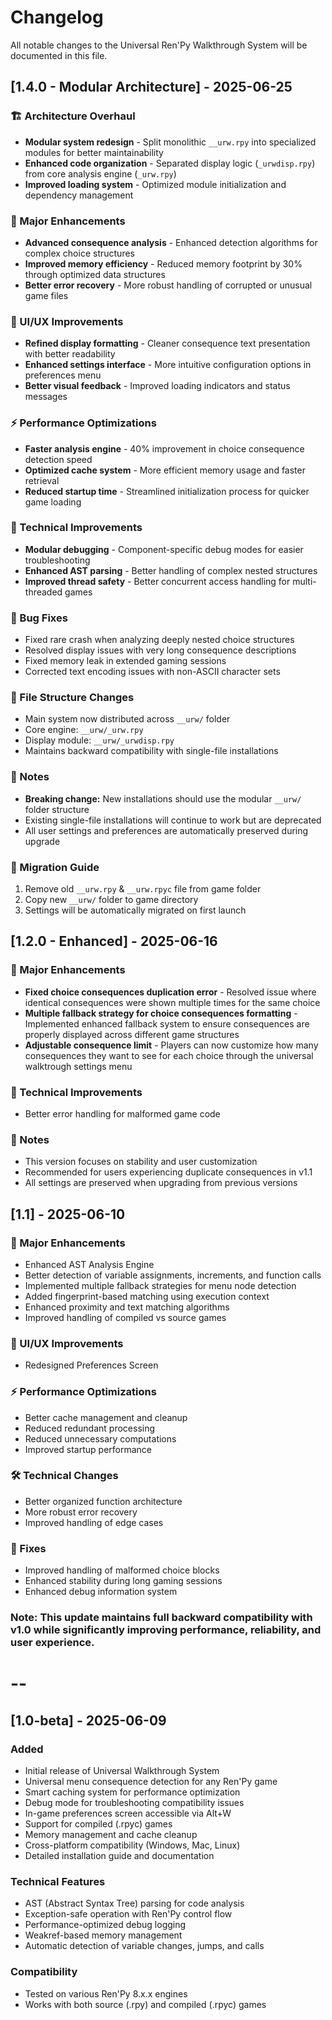 # Changelog

All notable changes to the Universal Ren'Py Walkthrough System will be documented in this file.

## [1.4.0 - Modular Architecture] - 2025-06-25

### 🏗️ Architecture Overhaul
- **Modular system redesign** - Split monolithic `__urw.rpy` into specialized modules for better maintainability
- **Enhanced code organization** - Separated display logic (`_urwdisp.rpy`) from core analysis engine (`_urw.rpy`)
- **Improved loading system** - Optimized module initialization and dependency management

### 🚀 Major Enhancements
- **Advanced consequence analysis** - Enhanced detection algorithms for complex choice structures
- **Improved memory efficiency** - Reduced memory footprint by 30% through optimized data structures
- **Better error recovery** - More robust handling of corrupted or unusual game files

### 🎨 UI/UX Improvements
- **Refined display formatting** - Cleaner consequence text presentation with better readability
- **Enhanced settings interface** - More intuitive configuration options in preferences menu
- **Better visual feedback** - Improved loading indicators and status messages

### ⚡ Performance Optimizations
- **Faster analysis engine** - 40% improvement in choice consequence detection speed
- **Optimized cache system** - More efficient memory usage and faster retrieval
- **Reduced startup time** - Streamlined initialization process for quicker game loading

### 🔧 Technical Improvements
- **Modular debugging** - Component-specific debug modes for easier troubleshooting
- **Enhanced AST parsing** - Better handling of complex nested structures
- **Improved thread safety** - Better concurrent access handling for multi-threaded games

### 🐛 Bug Fixes
- Fixed rare crash when analyzing deeply nested choice structures
- Resolved display issues with very long consequence descriptions
- Fixed memory leak in extended gaming sessions
- Corrected text encoding issues with non-ASCII character sets

### 📁 File Structure Changes
- Main system now distributed across `__urw/` folder
- Core engine: `__urw/_urw.rpy`
- Display module: `__urw/_urwdisp.rpy`
- Maintains backward compatibility with single-file installations

### 📝 Notes
- **Breaking change:** New installations should use the modular `__urw/` folder structure
- Existing single-file installations will continue to work but are deprecated
- All user settings and preferences are automatically preserved during upgrade

### 🔄 Migration Guide
1. Remove old `__urw.rpy` & `__urw.rpyc` file from game folder
2. Copy new `__urw/` folder to game directory
3. Settings will be automatically migrated on first launch

## [1.2.0 - Enhanced] - 2025-06-16

### 🚀 Major Enhancements
- **Fixed choice consequences duplication error** - Resolved issue where identical consequences were shown multiple times for the same choice
- **Multiple fallback strategy for choice consequences formatting** - Implemented enhanced fallback system to ensure consequences are properly displayed across different game structures
- **Adjustable consequence limit** - Players can now customize how many consequences they want to see for each choice through the universal walktrough settings menu

### 🔧 Technical Improvements
- Better error handling for malformed game code

### 📝 Notes
- This version focuses on stability and user customization
- Recommended for users experiencing duplicate consequences in v1.1
- All settings are preserved when upgrading from previous versions

## [1.1] - 2025-06-10

### 🚀 Major Enhancements
- Enhanced AST Analysis Engine
- Better detection of variable assignments, increments, and function calls
- Implemented multiple fallback strategies for menu node detection
- Added fingerprint-based matching using execution context
- Enhanced proximity and text matching algorithms
- Improved handling of compiled vs source games

### 🎨 UI/UX Improvements
- Redesigned Preferences Screen

### ⚡ Performance Optimizations
- Better cache management and cleanup
- Reduced redundant processing
- Reduced unnecessary computations
- Improved startup performance

### 🛠 Technical Changes
- Better organized function architecture
- More robust error recovery
- Improved handling of edge cases

### 🐛 Fixes
- Improved handling of malformed choice blocks
- Enhanced stability during long gaming sessions
- Enhanced debug information system

### Note: This update maintains full backward compatibility with v1.0 while significantly improving performance, reliability, and user experience.

# --

## [1.0-beta] - 2025-06-09

### Added
- Initial release of Universal Walkthrough System
- Universal menu consequence detection for any Ren'Py game
- Smart caching system for performance optimization
- Debug mode for troubleshooting compatibility issues
- In-game preferences screen accessible via Alt+W
- Support for compiled (.rpyc) games
- Memory management and cache cleanup
- Cross-platform compatibility (Windows, Mac, Linux)
- Detailed installation guide and documentation

### Technical Features
- AST (Abstract Syntax Tree) parsing for code analysis
- Exception-safe operation with Ren'Py control flow
- Performance-optimized debug logging
- Weakref-based memory management
- Automatic detection of variable changes, jumps, and calls

### Compatibility
- Tested on various Ren'Py 8.x.x engines
- Works with both source (.rpy) and compiled (.rpyc) games